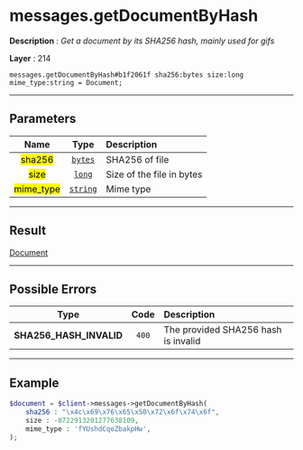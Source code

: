 # messages.getDocumentByHash

**Description** : *Get a document by its SHA256 hash, mainly used for gifs*

**Layer** : 214

```tl
messages.getDocumentByHash#b1f2061f sha256:bytes size:long mime_type:string = Document;
```

---

## Parameters

| Name | Type | Description |
| :---: | :---: | :--- |
| <mark>sha256</mark> | [`bytes`](type/bytes) | SHA256 of file |
| <mark>size</mark> | [`long`](type/long) | Size of the file in bytes |
| <mark>mime_type</mark> | [`string`](type/string) | Mime type |

---

## Result

[Document](type/Document)

---

## Possible Errors

| Type | Code | Description |
| :---: | :---: | :--- |
| **SHA256_HASH_INVALID** | `400` | The provided SHA256 hash is invalid |

---

## Example

```php
$document = $client->messages->getDocumentByHash(
	sha256 : "\x4c\x69\x76\x65\x50\x72\x6f\x74\x6f",
	size : -8722913201277638109,
	mime_type : 'fYUshdCqoZbakpHw',
);
```